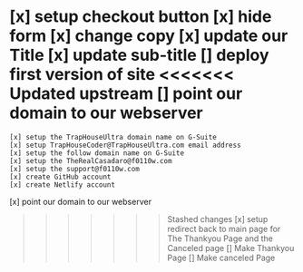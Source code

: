 [x] setup checkout button
[x] hide form
[x] change copy
[x] update our Title 
[x] update sub-title
[] deploy first version of site
<<<<<<< Updated upstream
[] point our domain to our webserver
=======
    [x] setup the TrapHouseUltra domain name on G-Suite
    [x] setup TrapHouseCoder@TrapHouseUltra.com email address
    [x] setup the follow domain name on G-Suite
    [x] setup the TheRealCasadaro@f0110w.com
    [x] setup the support@f0110w.com
    [x] create GitHub account
    [x] create Netlify account
[x] point our domain to our webserver
>>>>>>> Stashed changes
[x] setup redirect back to main page for The Thankyou Page and the Canceled page
[] Make Thankyou Page
[] Make canceled Page

